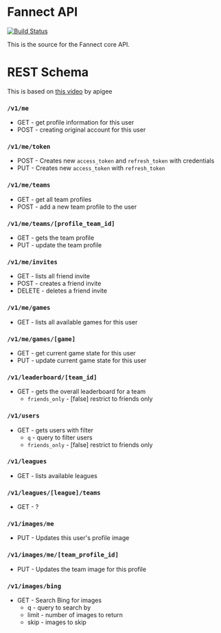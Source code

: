 # Fannect API
[![Build Status](https://secure.travis-ci.org/Fannect/fannect-mobileweb.png?branch=master)](https://travis-ci.org/Fannect/fannect-mobileweb)

This is the source for the Fannect core API.

# REST Schema
This is based on [this video](http://blog.apigee.com/detail/restful_api_design) by apigee

### `/v1/me`
* GET - get profile information for this user
* POST - creating original account for this user

### `/v1/me/token`
* POST - Creates new `access_token` and `refresh_token` with credentials 
* PUT - Creates new `access_token` with `refresh_token`

### `/v1/me/teams`
* GET - get all team profiles
* POST - add a new team profile to the user

### `/v1/me/teams/[profile_team_id]`
* GET - gets the team profile
* PUT - update the team profile

### `/v1/me/invites`
* GET - lists all friend invite
* POST - creates a friend invite
* DELETE - deletes a friend invite

### `/v1/me/games`
* GET - lists all available games for this user

### `/v1/me/games/[game]`
* GET - get current game state for this user
* PUT - update current game state for this user

### `/v1/leaderboard/[team_id]`
* GET - gets the overall leaderboard for a team
   * `friends_only` - [false] restrict to friends only

### `/v1/users`
* GET - gets users with filter
   * `q` - query to filter users
   * `friends_only` - [false] restrict to friends only

### `/v1/leagues`
* GET - lists available leagues

### `/v1/leagues/[league]/teams`
* GET - ?

### `/v1/images/me`
* PUT - Updates this user's profile image

### `/v1/images/me/[team_profile_id]`
* PUT - Updates the team image for this profile

### `/v1/images/bing`
* GET - Search Bing for images
   * q - query to search by
   * limit - number of images to return
   * skip - images to skip

